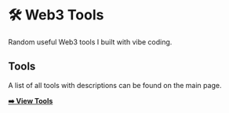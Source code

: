 # 🛠️ Web3 Tools

Random useful Web3 tools I built with vibe coding.

## Tools

A list of all tools with descriptions can be found on the main page.

[**➡️ View Tools**](https://sebayaki.github.io/web3-tools/)
